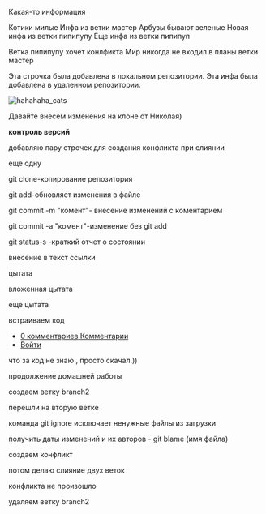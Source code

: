 Какая-то информация 

Котики милые 
Инфа из ветки мастер
Арбузы бывают зеленые
Новая инфа из ветки пипипупу
Еще инфа из ветки пипипуп

Ветка пипипупу хочет конлфикта 
Мир никогда не входил в планы ветки мастер 

Эта строчка была добавлена в локальном репозитории. 
Эта инфа была добавлена в удаленном репозитории.


![hahahaha_cats](https://media.discordapp.net/attachments/578221595194294335/1047486691696447558/unknown.png?width=477&height=473)

Давайте внесем изменения на клоне от Николая)

**контроль версий**


добавляю пару строчек для создания конфликта при слиянии

еще одну


git clone-копирование репозитория

git add-обновляет изменения в файле

git commit -m "комент"- внесение изменений с коментарием

git commit -a "комент"-изменение без git add

git status-s -краткий отчет о состоянии

внесение в текст ссылки

цытата

вложенная цытата

еще цытата

встраиваем код

<nav class="nav nav-primary">
  <ul>
    <li class="tab-conversation active">
      <a href="#" data-role="post-count" class="publisher-nav-color" data-nav="conversation">
        <span class="comment-count">0 комментариев</span>
        <span class="comment-count-placeholder">Комментарии</span>
      </a>
    </li>
    <li class="dropdown user-menu" data-role="logout">
      <a href="#" class="dropdown-toggle" data-toggle="dropdown">
        <span class="dropdown-toggle-wrapper">
          <span>
            Войти
          </span>
        </span>
        <span class="caret"></span>
      </a>
    </li>
  </ul>
</nav>
что за код не знаю , просто скачал.))

продолжение домашней работы

создаем ветку branch2


перешли на вторую веткe

команда git ignore исключает ненужные файлы из загрузки

получить даты изменений и их авторов - git blame (имя файла)

создаем конфликт

потом делаю слияние двух веток

конфликта не произошло

удаляем ветку branch2

